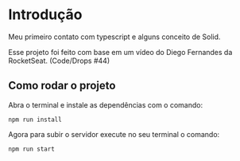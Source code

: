 # Introdução
Meu primeiro contato com typescript e alguns conceito de Solid.

Esse projeto foi feito com base em um vídeo do Diego Fernandes da RocketSeat. (Code/Drops #44)

## Como rodar o projeto

Abra o terminal e instale as dependências com o comando:

`npm run install`

Agora para subir o servidor execute no seu terminal o comando:

`npm run start`

